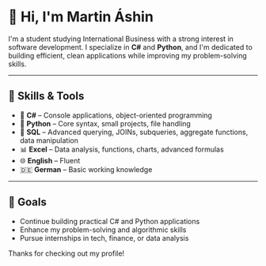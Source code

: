 # 👋 Hi, I'm Martin Áshin

I'm a student studying International Business with a strong interest in software development. I specialize in **C#** and **Python**, and I'm dedicated to building efficient, clean applications while improving my problem-solving skills.

---

## 🧰 Skills & Tools

- 🧠 **C#** – Console applications, object-oriented programming
- 🐍 **Python** – Core syntax, small projects, file handling
- 💾 **SQL** – Advanced querying, JOINs, subqueries, aggregate functions, data manipulation
- 📊 **Excel** – Data analysis, functions, charts, advanced formulas
- 🌐 **English** – Fluent
- 🇩🇪 **German** – Basic working knowledge

---

## 🎯 Goals

- Continue building practical C# and Python applications
- Enhance my problem-solving and algorithmic skills
- Pursue internships in tech, finance, or data analysis

Thanks for checking out my profile!
